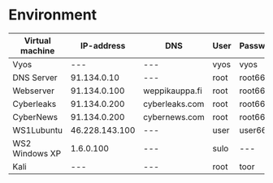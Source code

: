 # Environment

|Virtual machine|IP-address|DNS|User|Passwd|User2|Passwd2|
|---|---|---|---|---|---|---|
|Vyos|---|---|vyos|vyos|---|---|
|DNS Server|91.134.0.10|---|root|root66|---|---|
|Webserver|91.134.0.100|weppikauppa.fi|root|root66|user|user66|
|Cyberleaks|91.134.0.200|cyberleaks.com|root|root66|user|user66|
|CyberNews|91.134.0.200|cybernews.com|root|root66|user|user66|
|WS1Lubuntu|46.228.143.100|---|user|user66|---|---|
|WS2 Windows XP|1.6.0.100|---|sulo|---|---|---|
|Kali|---|---|root|toor|---|---|
